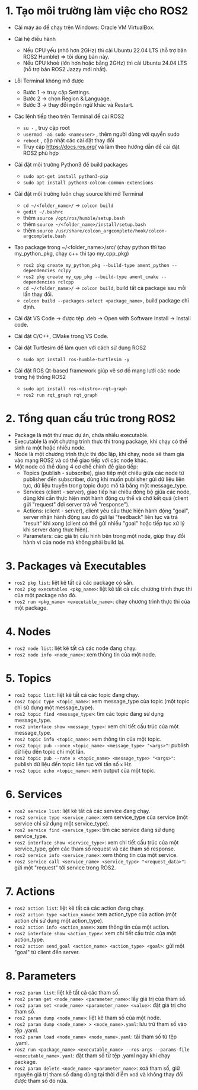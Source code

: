 # 1. Tạo môi trường làm việc cho ROS2
- Cài máy ảo để chạy trên Windows: Oracle VM VirtualBox.
- Cài hệ điều hành
  + Nếu CPU yếu (nhỏ hơn 2GHz) thì cài Ubuntu 22.04 LTS (hỗ trợ bản ROS2 Humble) => tôi dùng bản này.
  + Nếu CPU khoẻ (lớn hơn hoặc bằng 2GHz) thì cài Ubuntu 24.04 LTS (hỗ trợ bản ROS2 Jazzy mới nhất).
- Lỗi Terminal không mở được
  + Bước 1 -> truy cập Settings.
  + Bước 2 -> chọn Region & Language.
  + Bước 3 -> thay đổi ngôn ngữ khác và Restart.

- Các lệnh tiếp theo trên Terminal để cài ROS2
  + `su -` , truy cập root
  + `usermod -aG sudo <nameuser>` , thêm người dùng với quyền sudo
  + `reboot` , cập nhật các cài đặt thay đổi
  + Truy cập https://docs.ros.org/ và làm theo hướng dẫn để cài đặt ROS2 phù hợp

- Cài đặt môi trường Python3 để build packages
  + `sudo apt-get install python3-pip`
  + `sudo apt install python3-colcon-common-extensions`

- Cài đặt môi trường luôn chạy source khi mở Terminal
  + `cd ~/<folder_name>/` -> `colcon build`
  + `gedit ~/.bashrc`
  + thêm `source /opt/ros/humble/setup.bash`
  + thêm `source ~/<folder_name>/install/setup.bash`
  + thêm `source /usr/share/colcon_argcomplete/hook/colcon-argcomplete.bash`

- Tạo package trong ~/<folder_name>/src/ (chạy python thì tạo my_python_pkg, chạy c++ thì tạo my_cpp_pkg)
  + `ros2 pkg create my_python_pkg --build-type ament_python --dependencies rclpy`
  + `ros2 pkg create my_cpp_pkg --build-type ament_cmake --dependencies rclcpp`
  + `cd ~/<folder_name>/` -> `colcon build`, build tất cả package sau mỗi lần thay đổi.
  + `colcon build --packages-select <package_name>`, build package chỉ định.

- Cài đặt VS Code -> được tệp .deb -> Open with Software Install -> Install code.
- Cài đặt C/C++, CMake trong VS Code.
- Cài đặt Turtlesim để làm quen với cách sử dụng ROS2
  + `sudo apt install ros-humble-turtlesim -y`
- Cài đặt ROS Qt-based framework giúp vẽ sơ đồ mạng lưới các node trong hệ thống ROS2
  + `sudo apt install ros-<distro>-rqt-graph`
  + `ros2 run rqt_graph rqt_graph`

# 2. Tổng quan cấu trúc trong ROS2
- Package là một thư mục dự án, chứa nhiều executable.
- Executable là một chương trình thực thi trong package, khi chạy có thể sinh ra một hoặc nhiều node.
- Node là một chương trình thực thi độc lập, khi chạy, node sẽ tham gia vào mạng ROS2 và có thể giao tiếp với các node khác.
- Một node có thể dùng 4 cơ chế chính để giao tiếp:
  + Topics (publish - subscribe), giao tiếp một chiều giữa các node từ publisher đến subscriber, dùng khi muốn publisher gửi dữ liệu liên tục, dữ liệu truyền trong topic được mô tả bằng một message_type.
  + Services (client - server), giao tiếp hai chiều đồng bộ giữa các node, dùng khi cần thực hiện một hành động cụ thể và chờ kết quả (client gửi "request" đợi server trả về "response").
  + Actions: (client - server), client yêu cầu thực hiện hành động "goal", server nhận hành động sau đó gửi lại "feedback" liên tục và trả "result" khi xong (client có thể gửi nhiều "goal" hoặc tiếp tục xử lý khi server đang thực hiện).
  + Parameters: các giá trị cấu hình bên trong một node, giúp thay đổi hành vi của node mà không phải build lại.

# 3. Packages và Executables
- `ros2 pkg list`: liệt kê tất cả các package có sẵn.
- `ros2 pkg executables <pkg_name>`: liệt kê tất cả các chương trình thực thi của một package nào đó.
- `ros2 run <pkg_name> <executable_name>`: chạy chương trình thực thi của một package.
  
# 4. Nodes
- `ros2 node list`: liệt kê tất cả các node đang chạy.
- `ros2 node info <node_name>`: xem thông tin của một node.

# 5. Topics
- `ros2 topic list`: liệt kê tất cả các topic đang chạy.
- `ros2 topic type <topic_name>`: xem message_type của topic (một topic chỉ sử dụng một message_type).
- `ros2 topic find <message_type>`: tìm các topic đang sử dụng message_type.
- `ros2 interface show <message_type>`: xem chi tiết cấu trúc của một message_type.
- `ros2 topic info <topic_name>`: xem thông tin của một topic.
- `ros2 topic pub --once <topic_name> <message_type> "<args>"`: publish dữ liệu đến topic chỉ một lần.
- `ros2 topic pub --rate x <topic_name> <message_type> "<args>"`: publish dữ liệu đến topic liên tục với tần số `x` Hz.
- `ros2 topic echo <topic_name>`: xem output của một topic.
  
# 6. Services
- `ros2 service list`: liệt kê tất cả các service đang chạy.
- `ros2 service type <service_name>`: xem service_type của service (một service chỉ sử dụng một service_type).
- `ros2 service find <service_type>`: tìm các service đang sử dụng service_type.
- `ros2 interface show <service_type>`: xem chi tiết cấu trúc của một service_type, gồm các tham số request và các tham số response.
- `ros2 service info <service_name>`: xem thông tin của một service.
- `ros2 service call <service_name> <service_type> "<request_data>"`: gửi một "request" tới service trong ROS2.

# 7. Actions
- `ros2 action list`: liệt kê tất cả các action đang chạy.
- `ros2 action type <action_name>`: xem action_type của action (một action chỉ sử dụng một action_type).
- `ros2 action info <action_name>`: xem thông tin của một action.
- `ros2 interface show <action_type>`: xem chi tiết cấu trúc của một action_type.
- `ros2 action send_goal <action_name> <action_type> <goal>`: gửi một "goal" từ client đến server.

# 8. Parameters
- `ros2 param list`: liệt kê tất cả các tham số.
- `ros2 param get <node_name> <parameter_name>`: lấy giá trị của tham số.
- `ros2 param set <node_name> <parameter_name> <value>`: đặt giá trị cho tham số.
- `ros2 param dump <node_name>`: liệt kê tham số của một node.
- `ros2 param dump <node_name> > <node_name>.yaml`: lưu trữ tham số vào tệp .yaml.
- `ros2 param load <node_name> <node_name>.yaml`: tải tham số từ tệp .yaml.
- `ros2 run <package_name> <executable_name> --ros-args --params-file <executable_name>.yaml`: đặt tham số từ tệp .yaml ngay khi chạy package.
- `ros2 param delete <node_name> <parameter_name>`: xoá tham số, giữ nguyên giá trị tham số đang dùng tại thời điểm xoá và không thay đổi được tham số đó nữa.
